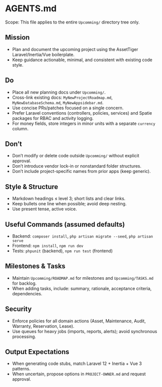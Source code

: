 # AGENTS.md

Scope: This file applies to the entire `Upcomming/` directory tree only.

## Mission
- Plan and document the upcoming project using the AssetTiger Laravel/Inertia/Vue boilerplate.
- Keep guidance actionable, minimal, and consistent with existing code style.

## Do
- Place all new planning docs under `Upcomming/`.
- Cross-link existing docs: `MyNewProjectRoadmap.md`, `MyNewDatabaseSchema.md`, `MyNewAppsidebar.md`.
- Use concise PRs/patches focused on a single concern.
- Prefer Laravel conventions (controllers, policies, services) and Spatie packages for RBAC and activity logging.
- For money fields, store integers in minor units with a separate `currency` column.

## Don’t
- Don’t modify or delete code outside `Upcomming/` without explicit approval.
- Don’t introduce vendor lock-in or nonstandard folder structures.
- Don’t include project-specific names from prior apps (keep generic).

## Style & Structure
- Markdown headings ≤ level 3; short lists and clear links.
- Keep bullets one line when possible; avoid deep nesting.
- Use present tense, active voice.

## Useful Commands (assumed defaults)
- Backend: `composer install`, `php artisan migrate --seed`, `php artisan serve`
- Frontend: `npm install`, `npm run dev`
- Tests: `phpunit` (backend), `npm run test` (frontend)

## Milestones & Tasks
- Maintain `Upcomming/ROADMAP.md` for milestones and `Upcomming/TASKS.md` for backlog.
- When adding tasks, include: summary, rationale, acceptance criteria, dependencies.

## Security
- Enforce policies for all domain actions (Asset, Maintenance, Audit, Warranty, Reservation, Lease).
- Use queues for heavy jobs (imports, reports, alerts); avoid synchronous processing.

## Output Expectations
- When generating code stubs, match Laravel 12 + Inertia + Vue 3 patterns.
- When uncertain, propose options in `PROJECT-OWNER.md` and request approval.

